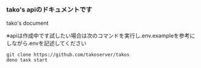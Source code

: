 ### tako's apiのドキュメントです
tako's document

※apiは作成中です試したい場合は次のコマンドを実行し.env.exampleを参考にしながら.envを記述してください
```
git clone https://github.com/takoserver/takos
deno task start
```